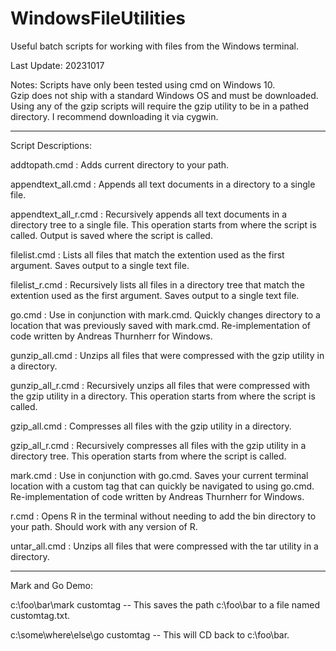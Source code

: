 # WindowsFileUtilities
Useful batch scripts for working with files from the Windows terminal. 

Last Update: 20231017

Notes:  Scripts have only been tested using cmd on Windows 10.  
        Gzip does not ship with a standard Windows OS and must be downloaded. Using any of the gzip scripts will require the gzip utility to be in a pathed directory. I recommend downloading it via cygwin.

---------------------------------------------------------------------------------------------------------
Script Descriptions:

addtopath.cmd                : Adds current directory to your path.

appendtext_all.cmd           : Appends all text documents in a directory to a single file.

appendtext_all_r.cmd         : Recursively appends all text documents in a directory tree to a single file. This operation starts from where the script is called. Output is saved where the script is called.

filelist.cmd                 : Lists all files that match the extention used as the first argument. Saves output to a single text file.

filelist_r.cmd               : Recursively lists all files in a directory tree that match the extention used as the first argument. Saves output to a single text file.

go.cmd                       : Use in conjunction with mark.cmd. Quickly changes directory to a location that was previously saved with mark.cmd. Re-implementation of code written by Andreas Thurnherr for Windows.

gunzip_all.cmd               : Unzips all files that were compressed with the gzip utility in a directory.

gunzip_all_r.cmd             : Recursively unzips all files that were compressed with the gzip utility in a directory. This operation starts from where the script is called.

gzip_all.cmd                 : Compresses all files with the gzip utility in a directory.

gzip_all_r.cmd               : Recursively compresses all files with the gzip utility in a directory tree. This operation starts from where the script is called.

mark.cmd                     : Use in conjunction with go.cmd. Saves your current terminal location with a custom tag that can quickly be navigated to using go.cmd.  Re-implementation of code written by Andreas Thurnherr for Windows.

r.cmd                        : Opens R in the terminal without needing to add the bin directory to your path. Should work with any version of R.

untar_all.cmd                : Unzips all files that were compressed with the tar utility in a directory.

---------------------------------------------------------------------------------------------------------
Mark and Go Demo:

c:\foo\bar\mark customtag          -- This saves the path c:\foo\bar to a file named customtag.txt.

c:\some\where\else\go customtag    -- This will CD back to c:\foo\bar. 



